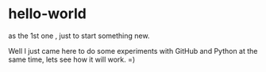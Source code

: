 # hello-world
as the 1st one , just to start something new.

Well I just came here to do some experiments with GitHub and Python at the same time, lets see how it will work. =)

